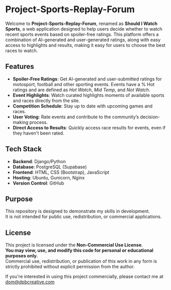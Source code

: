 
# Project-Sports-Replay-Forum

Welcome to **Project-Sports-Replay-Forum**, renamed as **Should I Watch Sports**, a web application designed to help users decide whether to watch recent sports events based on spoiler-free ratings. This platform offers a combination of AI-generated and user-generated ratings, along with easy access to highlights and results, making it easy for users to choose the best races to watch.

## Features

- **Spoiler-Free Ratings**: Get AI-generated and user-submitted ratings for motosport, football and other sporting events. Events have a % Hot ratings and are defined as *Hot Watch*, *Mid Temp*, and *Not Watch*.
- **Event Highlights**: Watch curated highlights moments of available sports and races directly from the site.
- **Competition Schedule**: Stay up to date with upcoming games and races.
- **User Voting**: Rate events and contribute to the community’s decision-making process.
- **Direct Access to Results**: Quickly access race results for events, even if they haven't been rated.

## Tech Stack

- **Backend**: Django/Python
- **Database**: PostgreSQL (Supabase)
- **Frontend**: HTML, CSS (Bootstrap), JavaScript
- **Hosting**: Ubuntu, Gunicorn, Nginx
- **Version Control**: GitHub

## Purpose

This repository is designed to demonstrate my skills in development.  
It is not intended for public use, redistribution, or commercial applications.

## License

This project is licensed under the **Non-Commercial Use License**.  
**You may view, use, and modify this code for personal or educational purposes only.**  
Commercial use, redistribution, or publication of this work in any form is strictly prohibited without explicit permission from the author.

If you're interested in using this project commercially, please contact me at dom@dpbcreative.com

